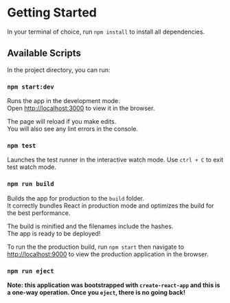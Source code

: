 # Getting Started

In your terminal of choice, run `npm install` to install all dependencies.

## Available Scripts

In the project directory, you can run:

### `npm start:dev`

Runs the app in the development mode.\
Open [http://localhost:3000](http://localhost:3000) to view it in the browser.

The page will reload if you make edits.\
You will also see any lint errors in the console.

### `npm test`

Launches the test runner in the interactive watch mode. Use `ctrl + C` to exit test watch mode.

### `npm run build`

Builds the app for production to the `build` folder.\
It correctly bundles React in production mode and optimizes the build for the best performance.

The build is minified and the filenames include the hashes.\
The app is ready to be deployed!

To run the the production build, run `npm start` then navigate to [http://localhost:9000](http://localhost:9000) to view the production application in the browser.


### `npm run eject`

**Note: this application was bootstrapped with `create-react-app` and this is a one-way operation. Once you `eject`, there is no going back!**

